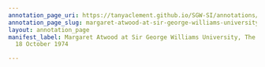 ```yaml
---
annotation_page_uri: https://tanyaclement.github.io/SGW-SI/annotations/margaret-atwood-at-sir-george-williams-university-the-poetry-series-18-october-1974-canvas-1-audience-member-14.json
annotation_page_slug: margaret-atwood-at-sir-george-williams-university-the-poetry-series-18-october-1974-canvas-1-audience-member-14
layout: annotation_page
manifest_label: Margaret Atwood at Sir George Williams University, The Poetry Series,
  18 October 1974

---
```

